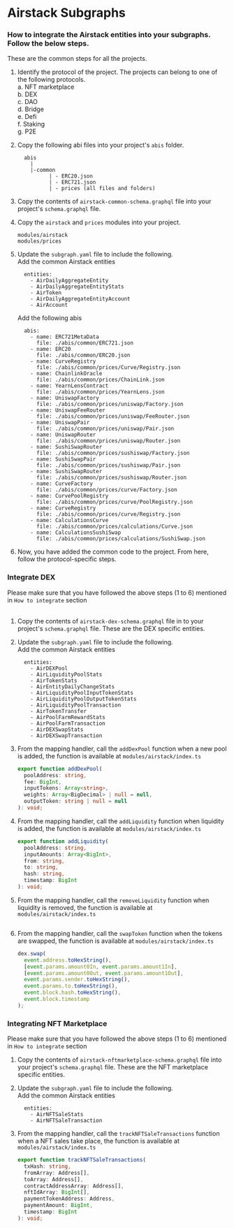 # Airstack Subgraphs

### How to integrate the Airstack entities into your subgraphs. Follow the below steps.

These are the common steps for all the projects.

1. Identify the protocol of the project.
   The projects can belong to one of the following protocols.<br/>
   a. NFT marketplace<br/>
   b. DEX<br/>
   c. DAO <br/>
   d. Bridge<br/>
   e. Defi <br/>
   f. Staking<br/>
   g. P2E<br/>

2. Copy the following abi files into your project's `abis` folder.

   ```
     abis
       |
       |-common
             | - ERC20.json
             | - ERC721.json
             | - prices (all files and folders)

   ```

3. Copy the contents of `airstack-common-schema.graphql` file into your project's `schema.graphql` file.

4. Copy the `airstack` and `prices` modules into your project.
   ```
   modules/airstack
   modules/prices
   ```
5. Update the `subgraph.yaml` file to include the following.<br/>
   Add the common Airstack entities
   ```
     entities:
       - AirDailyAggregateEntity
       - AirDailyAggregateEntityStats
       - AirToken
       - AirDailyAggregateEntityAccount
       - AirAccount
   ```
   Add the following abis
   ```
     abis:
       - name: ERC721MetaData
         file: ./abis/common/ERC721.json
       - name: ERC20
         file: ./abis/common/ERC20.json
       - name: CurveRegistry
         file: ./abis/common/prices/Curve/Registry.json
       - name: ChainlinkOracle
         file: ./abis/common/prices/ChainLink.json
       - name: YearnLensContract
         file: ./abis/common/prices/YearnLens.json
       - name: UniswapFactory
         file: ./abis/common/prices/uniswap/Factory.json
       - name: UniswapFeeRouter
         file: ./abis/common/prices/uniswap/FeeRouter.json
       - name: UniswapPair
         file: ./abis/common/prices/uniswap/Pair.json
       - name: UniswapRouter
         file: ./abis/common/prices/uniswap/Router.json
       - name: SushiSwapRouter
         file: ./abis/common/prices/sushiswap/Factory.json
       - name: SushiSwapPair
         file: ./abis/common/prices/sushiswap/Pair.json
       - name: SushiSwapRouter
         file: ./abis/common/prices/sushiswap/Router.json
       - name: CurveFactory
         file: ./abis/common/prices/curve/Factory.json
       - name: CurvePoolRegistry
         file: ./abis/common/prices/curve/PoolRegistry.json
       - name: CurveRegistry
         file: ./abis/common/prices/curve/Registry.json
       - name: CalculationsCurve
         file: ./abis/common/prices/calculations/Curve.json
       - name: CalculationsSushiSwap
         file: ./abis/common/prices/calculations/SushiSwap.json
   ```
6. Now, you have added the common code to the project. From here, follow the protocol-specific steps.

### Integrate DEX

Please make sure that you have followed the above steps (1 to 6) mentioned in `How to integrate` section<br/><br/>

1. Copy the contents of `airstack-dex-schema.graphql` file in to your project's `schema.graphql` file. These are the DEX specific entities.
2. Update the `subgraph.yaml` file to include the following.<br/>
   Add the common Airstack entities


    ```
      entities:
        - AirDEXPool
        - AirLiquidityPoolStats
        - AirTokenStats
        - AirEntityDailyChangeStats
        - AirLiquidityPoolInputTokenStats
        - AirLiquidityPoolOutputTokenStats
        - AirLiquidityPoolTransaction
        - AirTokenTransfer
        - AirPoolFarmRewardStats
        - AirPoolFarmTransaction
        - AirDEXSwapStats
        - AirDEXSwapTransaction
    ```

3. From the mapping handler, call the `addDexPool` function when a new pool is added, the function is available at `modules/airstack/index.ts`

   ```ts
   export function addDexPool(
     poolAddress: string,
     fee: BigInt,
     inputTokens: Array<string>,
     weights: Array<BigDecimal> | null = null,
     outputToken: string | null = null
   ): void;
   ```

4. From the mapping handler, call the `addLiquidity` function when liquidity is added, the function is available at `modules/airstack/index.ts`

   ```ts
   export function addLiquidity(
     poolAddress: string,
     inputAmounts: Array<BigInt>,
     from: string,
     to: string,
     hash: string,
     timestamp: BigInt
   ): void;
   ```

5. From the mapping handler, call the `removeLiquidity` function when liquidity is removed, the function is available at `modules/airstack/index.ts`

   ```

   ```

6. From the mapping handler, call the `swapToken` function when the tokens are swapped, the function is available at `modules/airstack/index.ts`
   ```ts
   dex.swap(
     event.address.toHexString(),
     [event.params.amount0In, event.params.amount1In],
     [event.params.amount0Out, event.params.amount1Out],
     event.params.sender.toHexString(),
     event.params.to.toHexString(),
     event.block.hash.toHexString(),
     event.block.timestamp
   );
   ```

### Integrating NFT Marketplace

Please make sure that you have followed the above steps (1 to 6) mentioned in `How to integrate` section<br/>

1. Copy the contents of `airstack-nftmarketplace-schema.graphql` file into your project's `schema.graphql` file. These are the NFT marketplace specific entities.
2. Update the `subgraph.yaml` file to include the following.<br/>
   Add the common Airstack entities


    ```
      entities:
        - AirNFTSaleStats
        - AirNFTSaleTransaction
    ```

3. From the mapping handler, call the `trackNFTSaleTransactions` function when a NFT sales take place, the function is available at `modules/airstack/index.ts`
   ```ts
   export function trackNFTSaleTransactions(
     txHash: string,
     fromArray: Address[],
     toArray: Address[],
     contractAddressArray: Address[],
     nftIdArray: BigInt[],
     paymentTokenAddress: Address,
     paymentAmount: BigInt,
     timestamp: BigInt
   ): void;
   ```
